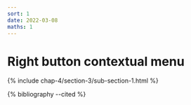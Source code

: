 ```yaml
---
sort: 1
date: 2022-03-08
maths: 1
---
```


# Right button contextual menu

{% include chap-4/section-3/sub-section-1.html %}

{% bibliography --cited %}

